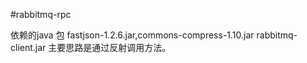 #rabbitmq-rpc


 依赖的java 包 fastjson-1.2.6.jar,commons-compress-1.10.jar
 rabbitmq-client.jar
 主要思路是通过反射调用方法。
